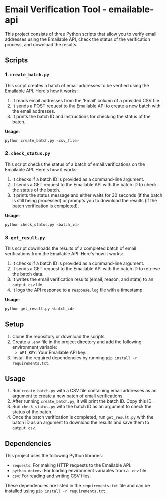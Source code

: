 # Email Verification Tool - emailable-api

This project consists of three Python scripts that allow you to verify email addresses using the Emailable API, check the status of the verification process, and download the results.

## Scripts

### 1. `create_batch.py`

This script creates a batch of email addresses to be verified using the Emailable API. Here's how it works:

1. It reads email addresses from the 'Email' column of a provided CSV file.
2. It sends a POST request to the Emailable API to create a new batch with the email addresses.
3. It prints the batch ID and instructions for checking the status of the batch.

**Usage**:
   
```bash
python create_batch.py <csv_file>
```
### 2. `check_status.py`

This script checks the status of a batch of email verifications on the Emailable API. Here's how it works:

1. It checks if a batch ID is provided as a command-line argument.
2. It sends a GET request to the Emailable API with the batch ID to check the status of the batch.
3. It prints the status message and either waits for 30 seconds (if the batch is still being processed) or prompts you to download the results (if the batch verification is completed).

**Usage**:
   
```bash
python check_status.py <batch_id>
```

### 3. `get_result.py`

This script downloads the results of a completed batch of email verifications from the Emailable API. Here's how it works:

1. It checks if a batch ID is provided as a command-line argument.
2. It sends a GET request to the Emailable API with the batch ID to retrieve the batch data.
3. It writes the email verification results (email, reason, and state) to an `output.csv` file.
4. It logs the API response to a `response.log` file with a timestamp.

**Usage**:

```bash
python get_result.py <batch_id>
```

## Setup

1. Clone the repository or download the scripts.
2. Create a `.env` file in the project directory and add the following environment variable:
   - `API_KEY`: Your Emailable API key.
3. Install the required dependencies by running `pip install -r requirements.txt`.

## Usage

1. Run `create_batch.py` with a CSV file containing email addresses as an argument to create a new batch of email verifications.
2. After running `create_batch.py`, it will print the batch ID. Copy this ID.
3. Run `check_status.py` with the batch ID as an argument to check the status of the batch.
4. Once the batch verification is completed, run `get_result.py` with the batch ID as an argument to download the results and save them to `output.csv`.

## Dependencies

This project uses the following Python libraries:

- `requests`: For making HTTP requests to the Emailable API.
- `python-dotenv`: For loading environment variables from a `.env` file.
- `csv`: For reading and writing CSV files.

These dependencies are listed in the `requirements.txt` file and can be installed using `pip install -r requirements.txt`.
